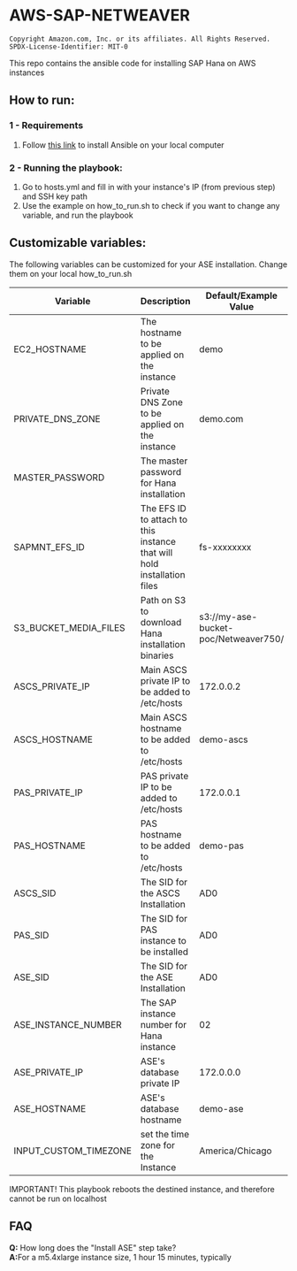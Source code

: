 # AWS-SAP-NETWEAVER

```
Copyright Amazon.com, Inc. or its affiliates. All Rights Reserved.
SPDX-License-Identifier: MIT-0
```

This repo contains the ansible code for installing SAP Hana on AWS instances

## How to run: 

### 1 - Requirements

1. Follow <a href=https://docs.ansible.com/ansible/latest/installation_guide/intro_installation.html#selecting-an-ansible-artifact-and-version-to-install>this link</a> to install Ansible on your local computer

### 2 - Running the playbook:
1. Go to hosts.yml and fill in with your instance's IP (from previous step) and SSH key path
2. Use the example on how_to_run.sh to check if you want to change any variable, and run the playbook

## Customizable variables:

The following variables can be customized for your ASE installation. Change them on your local how_to_run.sh

Variable | Description | Default/Example Value
--- | --- | ---
EC2_HOSTNAME | The hostname to be applied on the instance | demo
PRIVATE_DNS_ZONE | Private DNS Zone to be applied on the instance | demo.com
MASTER_PASSWORD | The master password for Hana installation | 
SAPMNT_EFS_ID | The EFS ID to attach to this instance that will hold installation files | fs-xxxxxxxx
S3_BUCKET_MEDIA_FILES | Path on S3 to download Hana installation binaries | s3://my-ase-bucket-poc/Netweaver750/
ASCS_PRIVATE_IP | Main ASCS private IP to be added to /etc/hosts | 172.0.0.2
ASCS_HOSTNAME | Main ASCS hostname to be added to /etc/hosts | demo-ascs
PAS_PRIVATE_IP | PAS private IP to be added to /etc/hosts | 172.0.0.1
PAS_HOSTNAME | PAS hostname to be added to /etc/hosts | demo-pas
ASCS_SID | The SID for the ASCS Installation | AD0
PAS_SID | The SID for PAS instance to be installed | AD0
ASE_SID | The SID for the ASE Installation | AD0
ASE_INSTANCE_NUMBER | The SAP instance number for Hana instance | 02
ASE_PRIVATE_IP | ASE's database private IP | 172.0.0.0
ASE_HOSTNAME | ASE's database hostname | demo-ase
INPUT_CUSTOM_TIMEZONE | set the time zone for the Instance | America/Chicago

IMPORTANT! This playbook reboots the destined instance, and therefore cannot be run on localhost

## FAQ


<b>Q:</b> How long does the "Install ASE" step take?
<br><b>A:</b>For a m5.4xlarge instance size, 1 hour 15 minutes, typically